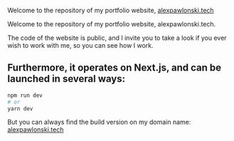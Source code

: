 Welcome to the repository of my portfolio website, [alexpawlonski.tech](https://alexpawlonski.tech/)

Welcome to the repository of my portfolio website, alexpawlonski.tech.

The code of the website is public, and I invite you to take a look if you ever wish to work with me, so you can see how I work.

## Furthermore, it operates on Next.js, and can be launched in several ways:

```bash
npm run dev
# or
yarn dev
```

But you can always find the build version on my domain name: [alexpawlonski.tech](https://alexpawlonski.tech/)
